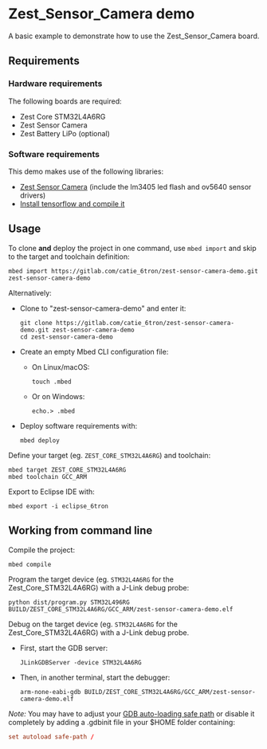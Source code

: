 # Zest_Sensor_Camera demo

A basic example to demonstrate how to use the Zest_Sensor_Camera board.

## Requirements

### Hardware requirements

The following boards are required:

* Zest Core STM32L4A6RG
* Zest Sensor Camera
* Zest Battery LiPo (optional)

### Software requirements

This demo makes use of the following libraries:

* [Zest Sensor Camera](https://gitlab.com/catie_6tron/zest-sensor-camera) (include the lm3405 led flash and ov5640 sensor drivers)
* [Install tensorflow and compile it](https://github.com/tensorflow/tensorflow/blob/master/tensorflow/lite/micro/examples/hello_world/README.md)

## Usage

To clone **and** deploy the project in one command, use `mbed import` and skip to the
target and toolchain definition:

```shell
mbed import https://gitlab.com/catie_6tron/zest-sensor-camera-demo.git zest-sensor-camera-demo
```

Alternatively:

- Clone to "zest-sensor-camera-demo" and enter it:

  ```shell
  git clone https://gitlab.com/catie_6tron/zest-sensor-camera-demo.git zest-sensor-camera-demo
  cd zest-sensor-camera-demo
  ```

- Create an empty Mbed CLI configuration file:

  - On Linux/macOS:
    ```shell
    touch .mbed
    ```

  - Or on Windows:
    ```shell
    echo.> .mbed
    ```

- Deploy software requirements with:

  ```shell
  mbed deploy
  ```

Define your target (eg. `ZEST_CORE_STM32L4A6RG`) and toolchain:

```shell
mbed target ZEST_CORE_STM32L4A6RG
mbed toolchain GCC_ARM
```

Export to Eclipse IDE with:

```shell
mbed export -i eclipse_6tron
```

## Working from command line

Compile the project:

```shell
mbed compile
```

Program the target device (eg. `STM32L4A6RG` for the Zest_Core_STM32L4A6RG) with a J-Link
debug probe:

```shell
python dist/program.py STM32L496RG BUILD/ZEST_CORE_STM32L4A6RG/GCC_ARM/zest-sensor-camera-demo.elf
```

Debug on the target device (eg. `STM32L4A6RG` for the Zest_Core_STM32L4A6RG) with a
J-Link debug probe.

- First, start the GDB server:

  ```shell
  JLinkGDBServer -device STM32L4A6RG
  ```

- Then, in another terminal, start the debugger:

  ```shell
  arm-none-eabi-gdb BUILD/ZEST_CORE_STM32L4A6RG/GCC_ARM/zest-sensor-camera-demo.elf
  ```

*Note:* You may have to adjust your [GDB auto-loading safe path](https://sourceware.org/gdb/onlinedocs/gdb/Auto_002dloading-safe-path.html#Auto_002dloading-safe-path)
or disable it completely by adding a .gdbinit file in your $HOME folder containing:

```conf
set autoload safe-path /
```
